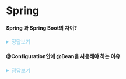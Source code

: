 # Spring

#### Spring 과 Spring Boot의 차이?

<details>
<summary style="color:skyblue">정답보기</summary>
<Blockquote>
<br>

</Blockquote>
</details>

#### @Configuration안에 @Bean을 사용해야 하는 이유

<details>
<summary style="color:skyblue">정답보기</summary>
<Blockquote>
<br>

스프링에서는 일반적으로, 컴포넌트 스캔을 사용해 자동으로 빈을 등록하는 방법을 이용한다.

하지만, @Bean를 사용해 수동으로 빈을 등록해야 하는 경우도 있다.
대표적으로 다음과 같은 경우에 @Bean으로 직접 빈을 등록해준다.

1. 개발자가 직접 제어가 불가능한 라이브러리를 활용할 때
2. 어플리케이션 전범위적으로 사용되는 클래스를 등록할 때
3. 다형성을 활용하여 여러 구현체를 등록해주어야 할 때

@Bean을 이용한 메소드는 스프링 빈 안에만 구현되어 있으면 모두 동작하긴 한다.
하지만, 스프링은 @Bean은 반드시 @Configuration을 활용하도록 갖오하는데, 그 이유는 특별한 부가 기능이 적용되기 때문이다.

@Configuration에는 @Component가 붙어있어서 @Configuration이 붙어있는 클래스 역시 스프링의 빈으로 등록된다.

그럼에도 불구하고 스프링이 @Configuration을 따로 만든 이유는 CGLib으로 프록시 패턴을 적용해 수동으로 등록하는 스프링 빈이 반드시 싱글톤으로 생성됨을 보장하기 위해서다.

실수로 빈을 생성하는 메소드를 여러 번 호출하면, 아래에서 testResources 메소드와 같이 불필요하게 여러 개의 빈이 생성될 수 있다.

```java
@Configuration
public class MyBean {
	@Bean
	public TestResource testResource() {
	  return new TestResource();
	}

	@Bean
	public FirstBean firstBean() {
	  return new FirstBean(testResource());
	}

	@Bean
	public SecondBean secondBean() {
	  return new SecondBean(testResource());
	}
}
```

이를 스프링에서는

```java
@Configuration
public class MyBeanProxy extends MyBean {
  private Object source;

	@Bean
	public TestResource testResource() {
    if(testResource == null) {
      source = super.testResource();
    }

	  return source;
	}

	@Bean
	public FirstBean firstBean() {
	  return super.firstBean();
	}

	@Bean
	public SecondBean secondBean() {
	  return super.secondBean();
	}
}
```

와 같은 식으로 프록시 패턴을 사용하여 해결한다. (예시일 뿐이다.)

https://mangkyu.tistory.com/234

</Blockquote>
</details>
